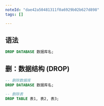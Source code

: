 ```yaml
---
noteId: "dae42a50481311f0a6929b02b627d898"
tags: []

---
```


## 语法

```sql
DROP DATABASE 数据库名;
```

## 删：数据结构 (DROP)

```sql
-- 删除数据库
DROP DATABASE 数据库名;

-- 删除表
DROP TABLE 表1, 表2, 表3;
```




